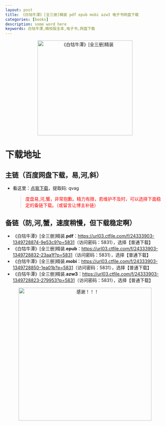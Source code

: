 ```yaml
---
layout: post
title: 《白牯牛潭》[全三册]精装 pdf epub mobi azw3 电子书网盘下载
categories: [books]
description: some word here
keywords: 白牯牛潭,精校版全本,电子书,网盘下载
---
```


<div align="center"><img src="https://qweree.cn/wp-content/uploads/2024/08/ba-gu-niu-tan-tuya.jpg" alt="《白牯牛潭》[全三册]精装" width="300px" height="auto"></div>

# 下载地址

## 主链（百度网盘下载，易,河,斜）

- 看这里：[点我下载](https://pan.baidu.com/s/1iMXUbSbtZQZjDcqDmnWUyw?pwd=qvag)，提取码: qvag

  > <p style="color:red" >度盘易,河,蟹，非常抱歉。精力有限，若维护不及时，可以选择下面稳定的备链下载。（或留言让博主补链）</p>

## 备链（防,河,蟹，速度稍慢，但下载稳定啊）

- 《白牯牛潭》[全三册]精装.**pdf**：<https://url03.ctfile.com/f/24333903-1349728874-9e53c9?p=5831>（访问密码：5831），选择【普通下载】
- 《白牯牛潭》[全三册]精装.**epub**：<https://url03.ctfile.com/f/24333903-1349728832-23aa1f?p=5831>（访问密码：5831），选择【普通下载】
- 《白牯牛潭》[全三册]精装.**mobi**：<https://url03.ctfile.com/f/24333903-1349728850-1ea01b?p=5831>（访问密码：5831），选择【普通下载】
- 《白牯牛潭》[全三册]精装.**azw3**：<https://url03.ctfile.com/f/24333903-1349728823-279953?p=5831>（访问密码：5831），选择【普通下载】

<div align="center"><img src="https://pic.imgdb.cn/item/661246bf68eb935713c7f81c.gif" alt="感谢！！！" width="420px" height="auto"/></div>
